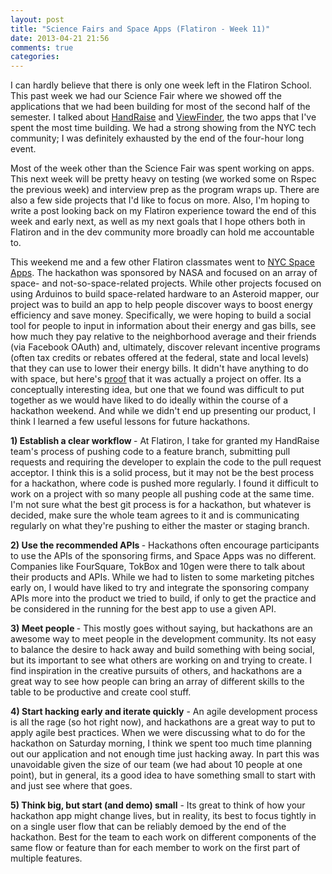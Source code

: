 ```yaml
---
layout: post
title: "Science Fairs and Space Apps (Flatiron - Week 11)"
date: 2013-04-21 21:56
comments: true
categories: 
---
```


I can hardly believe that there is only one week left in the Flatiron School. This past week we had our Science Fair where we showed off the applications that we had been building for most of the second half of the semester. I talked about <a href="http://handrai.se" target="_blank">HandRaise</a> and <a href="http://viewfinder.io" target="_blank">ViewFinder</a>, the two apps that I've spent the most time building. We had a strong showing from the NYC tech community; I was definitely exhausted by the end of the four-hour long event. 

<!--more-->

Most of the week other than the Science Fair was spent working on apps. This next week will be pretty heavy on testing (we worked some on Rspec the previous week) and interview prep as the program wraps up. There are also a few side projects that I'd like to focus on more. Also, I'm hoping to write a post looking back on my Flatiron experience toward the end of this week and early next, as well as my next goals that I hope others both in Flatiron and in the dev community more broadly can hold me accountable to.

This weekend me and a few other Flatiron classmates went to <a href="http://spaceappschallenge.org/" target="_blank">NYC Space Apps</a>. The hackathon was sponsored by NASA and focused on an array of space- and not-so-space-related projects. While other projects focused on using Arduinos to build space-related hardware to an Asteroid mapper, our project was to build an app to help people discover ways to boost energy efficiency and save money. Specifically, we were hoping to build a social tool for people to input in information about their energy and gas bills, see how much they pay relative to the neighborhood average and their friends (via Facebook OAuth) and, ultimately, discover relevant incentive programs (often tax credits or rebates offered at the federal, state and local levels) that they can use to lower their energy bills. It didn't have anything to do with space, but here's <a href="http://spaceappschallenge.org/challenge/mobile-incentives-tied-to-utility-rates/" target="_blank">proof</a> that it was actually a project on offer. Its a conceptually interesting idea, but one that we found was difficult to put together as we would have liked to do ideally within the course of a hackathon weekend. And while we didn't end up presenting our product, I think I learned a few useful lessons for future hackathons.

<strong>1) Establish a clear workflow </strong> - At Flatiron, I take for granted my HandRaise team's process of pushing code to a feature branch, submitting pull requests and requiring the developer to explain the code to the pull request acceptor. I think this is a solid process, but it may not be the best process for a hackathon, where code is pushed more regularly. I found it difficult to work on a project with so many people all pushing code at the same time. I'm not sure what the best git process is for a hackathon, but whatever is decided, make sure the whole team agrees to it and is communicating regularly on what they're pushing to either the master or staging branch.

<strong>2) Use the recommended APIs </strong> - Hackathons often encourage participants to use the APIs of the sponsoring firms, and Space Apps was no different. Companies like FourSquare, TokBox and 10gen were there to talk about their products and APIs. While we had to listen to some marketing pitches early on, I would have liked to try and integrate the sponsoring company APIs more into the product we tried to build, if only to get the practice and be considered in the running for the best app to use a given API.

<strong>3) Meet people </strong> - This mostly goes without saying, but hackathons are an awesome way to meet people in the development community. Its not easy to balance the desire to hack away and build something with being social, but its important to see what others are working on and trying to create. I find inspiration in the creative pursuits of others, and hackathons are a great way to see how people can bring an array of different skills to the table to be productive and create cool stuff. 

<strong>4) Start hacking early and iterate quickly</strong> - An agile development process is all the rage (so hot right now), and hackathons are a great way to put to apply agile best practices. When we were discussing what to do for the hackathon on Saturday morning, I think we spent too much time planning out our application and not enough time just hacking away. In part this was unavoidable given the size of our team (we had about 10 people at one point), but in general, its a good idea to have something small to start with and just see where that goes.

<strong>5) Think big, but start (and demo) small</strong> - Its great to think of how your hackathon app might change lives, but in reality, its best to focus tightly in on a single user flow that can be reliably demoed by the end of the hackathon. Best for the team to each work on different components of the same flow or feature than for each member to work on the first part of multiple features.

